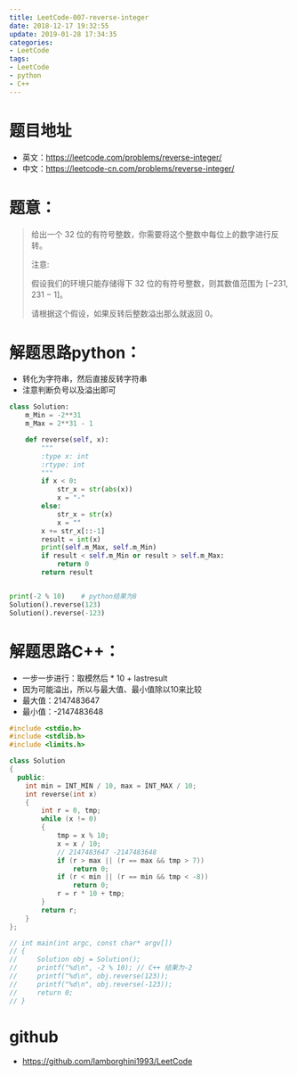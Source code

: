 ```yaml
---
title: LeetCode-007-reverse-integer
date: 2018-12-17 19:32:55
update: 2019-01-28 17:34:35
categories:
- LeetCode
tags:
- LeetCode
- python
- C++
---
```


# 题目地址
- 英文：https://leetcode.com/problems/reverse-integer/
- 中文：https://leetcode-cn.com/problems/reverse-integer/

# 题意：
> 给出一个 32 位的有符号整数，你需要将这个整数中每位上的数字进行反转。
> 
> 注意:
>
> 假设我们的环境只能存储得下 32 位的有符号整数，则其数值范围为 [−231,  231 − 1]。
> 
> 请根据这个假设，如果反转后整数溢出那么就返回 0。

# 解题思路python：
- 转化为字符串，然后直接反转字符串
- 注意判断负号以及溢出即可
<!--python0-->
```python
class Solution:
    m_Min = -2**31
    m_Max = 2**31 - 1

    def reverse(self, x):
        """
        :type x: int
        :rtype: int
        """
        if x < 0:
            str_x = str(abs(x))
            x = "-"
        else:
            str_x = str(x)
            x = ""
        x += str_x[::-1]
        result = int(x)
        print(self.m_Max, self.m_Min)
        if result < self.m_Min or result > self.m_Max:
            return 0
        return result


print(-2 % 10)    # python结果为8
Solution().reverse(123)
Solution().reverse(-123)

```

# 解题思路C++：
- 一步一步进行：取模然后 * 10 + lastresult
- 因为可能溢出，所以与最大值、最小值除以10来比较
- 最大值：2147483647 
- 最小值：-2147483648
<!--c++0-->
```C++
#include <stdio.h>
#include <stdlib.h>
#include <limits.h>

class Solution
{
  public:
    int min = INT_MIN / 10, max = INT_MAX / 10;
    int reverse(int x)
    {
        int r = 0, tmp;
        while (x != 0)
        {
            tmp = x % 10;
            x = x / 10;
            // 2147483647 -2147483648
            if (r > max || (r == max && tmp > 7))
                return 0;
            if (r < min || (r == min && tmp < -8))
                return 0;
            r = r * 10 + tmp;
        }
        return r;
    }
};

// int main(int argc, const char* argv[])
// {
//     Solution obj = Solution();
//     printf("%d\n", -2 % 10); // C++ 结果为-2
//     printf("%d\n", obj.reverse(123));
//     printf("%d\n", obj.reverse(-123));
//     return 0;
// }

```

# github
- https://github.com/lamborghini1993/LeetCode
